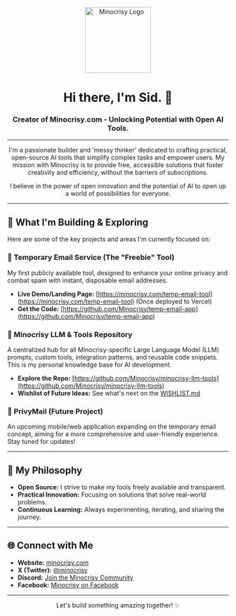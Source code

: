 <p align="center">
  <img src="https://www.minocrisy.com/logo.png" alt="Minocrisy Logo" width="150">
</p>

<h1 align="center">Hi there, I'm Sid. 👋</h1>
<h3 align="center">Creator of Minocrisy.com - Unlocking Potential with Open AI Tools.</h3>

---

<p align="center">
  I'm a passionate builder and 'messy thinker' dedicated to crafting practical, open-source AI tools that simplify complex tasks and empower users. My mission with Minocrisy is to provide free, accessible solutions that foster creativity and efficiency, without the barriers of subscriptions.
</p>

<p align="center">
  I believe in the power of open innovation and the potential of AI to open up a world of possibilities for everyone.
</p>

---

## 🚀 What I'm Building & Exploring

Here are some of the key projects and areas I'm currently focused on:

### 📧 Temporary Email Service (The "Freebie" Tool)

My first publicly available tool, designed to enhance your online privacy and combat spam with instant, disposable email addresses.

-   **Live Demo/Landing Page:** [https://minocrisy.com/temp-email-tool](https://minocrisy.com/temp-email-tool) (Once deployed to Vercel)
-   **Get the Code:** [https://github.com/Minocrisy/temp-email-app](https://github.com/Minocrisy/temp-email-app)

### 🧠 Minocrisy LLM & Tools Repository

A centralized hub for all Minocrisy-specific Large Language Model (LLM) prompts, custom tools, integration patterns, and reusable code snippets. This is my personal knowledge base for AI development.

-   **Explore the Repo:** [https://github.com/Minocrisy/minocrisy-llm-tools](https://github.com/Minocrisy/minocrisy-llm-tools)
-   **Wishlist of Future Ideas:** See what's next on the [WISHLIST.md](https://github.com/Minocrisy/minocrisy-llm-tools/blob/main/WISHLIST.md)

### 📱 PrivyMail (Future Project)

An upcoming mobile/web application expanding on the temporary email concept, aiming for a more comprehensive and user-friendly experience. Stay tuned for updates!

---

## 🌱 My Philosophy

*   **Open Source:** I strive to make my tools freely available and transparent.
*   **Practical Innovation:** Focusing on solutions that solve real-world problems.
*   **Continuous Learning:** Always experimenting, iterating, and sharing the journey.

---

## 🌐 Connect with Me

*   **Website:** [minocrisy.com](https://www.minocrisy.com/home)
*   **X (Twitter):** [@minocrisy](https://x.com/minocrisy)
*   **Discord:** [Join the Minocrisy Community](https://discord.com/channels/1170247627200278618/1170318890652418080)
*   **Facebook:** [Minocrisy on Facebook](https://www.facebook.com/profile.php?id=61553522281276&mibextid=ZbWKwL)

---

<p align="center">
  Let's build something amazing together! ✨
</p>
